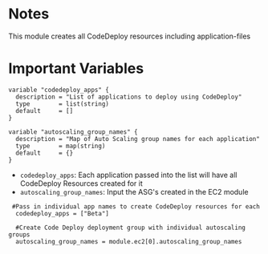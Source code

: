 # Notes
This module creates all CodeDeploy resources including application-files


# Important Variables

```hcl
variable "codedeploy_apps" {
  description = "List of applications to deploy using CodeDeploy"
  type        = list(string)
  default     = []
}

variable "autoscaling_group_names" {
  description = "Map of Auto Scaling group names for each application"
  type        = map(string)
  default     = {}
}
```

- `codedeploy_apps`: Each application passed into the list will have all CodeDeploy Resources created for it
- `autoscaling_group_names`: Input the ASG's created in the EC2 module

```hcl
 #Pass in individual app names to create CodeDeploy resources for each
  codedeploy_apps = ["Beta"]

  #Create Code Deploy deployment group with individual autoscaling groups
  autoscaling_group_names = module.ec2[0].autoscaling_group_names
```